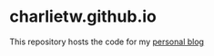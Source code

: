 # charlietw.github.io

This repository hosts the code for my [personal blog](https://blog.charlietw.co.uk/)